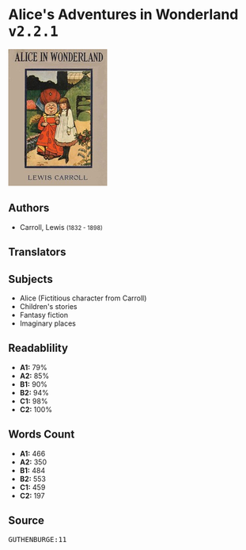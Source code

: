 # Alice's Adventures in Wonderland <kbd>v2.2.1</kbd>

![](./cover.medium.jpg "")

## Authors


 - Carroll, Lewis <small>(1832 - 1898)</small>

## Translators



## Subjects


 - Alice (Fictitious character from Carroll)
 - Children's stories
 - Fantasy fiction
 - Imaginary places

## Readablility


 - **A1:** 79%
 - **A2:** 85%
 - **B1:** 90%
 - **B2:** 94%
 - **C1:** 98%
 - **C2:** 100%

## Words Count


 - **A1:** 466
 - **A2:** 350
 - **B1:** 484
 - **B2:** 553
 - **C1:** 459
 - **C2:** 197

## Source


<kbd>GUTHENBURGE:11</kbd>
